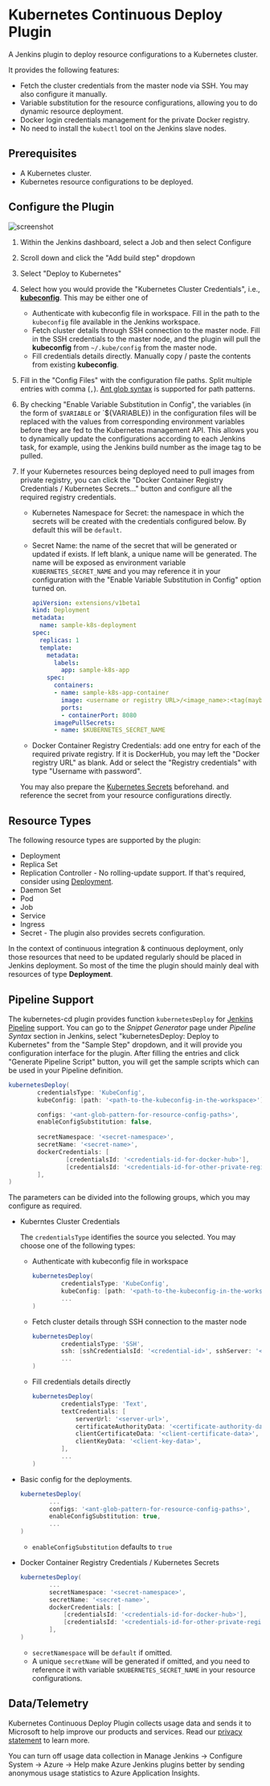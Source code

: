 # Kubernetes Continuous Deploy Plugin

A Jenkins plugin to deploy resource configurations to a Kubernetes cluster.

It provides the following features:

* Fetch the cluster credentials from the master node via SSH. You may also configure it manually.
* Variable substitution for the resource configurations, allowing you to do dynamic resource deployment.
* Docker login credentials management for the private Docker registry.
* No need to install the `kubectl` tool on the Jenkins slave nodes.

## Prerequisites

* A Kubernetes cluster.
* Kubernetes resource configurations to be deployed.

## Configure the Plugin

![screenshot](img/screenshot.png)

1. Within the Jenkins dashboard, select a Job and then select Configure
1. Scroll down and click the "Add build step" dropdown
1. Select "Deploy to Kubernetes"
1. Select how you would provide the "Kubernetes Cluster Credentials", i.e., [**kubeconfig**](https://kubernetes.io/docs/tasks/access-application-cluster/authenticate-across-clusters-kubeconfig/).
   This may be either one of
   * Authenticate with kubeconfig file in workspace. Fill in the path to the `kubeconfig` file available in 
      the Jenkins workspace.
   * Fetch cluster details through SSH connection to the master node. Fill in the SSH credentials to the master node,
       and the plugin will pull the **kubeconfig** from `~/.kube/config` from the master node.
   * Fill credentials details directly. Manually copy / paste the contents from existing **kubeconfig**.
1. Fill in the "Config Files" with the configuration file paths. Split multiple entries with comma (`,`). 
   [Ant glob syntax](https://ant.apache.org/manual/dirtasks.html#patterns) is supported for path patterns.
1. By checking "Enable Variable Substitution in Config", the variables (in the form of `$VARIABLE` or `${VARIABLE})
   in the configuration files will be replaced with the values from corresponding environment variables before
   they are fed to the Kubernetes management API. This allows you to dynamically update the configurations according
   to each Jenkins task, for example, using the Jenkins build number as the image tag to be pulled.
1. If your Kubernetes resources being deployed need to pull images from private registry, you can click the
   "Docker Container Registry Credentials / Kubernetes Secrets..." button and configure all the required registry
   credentials.
   * Kubernetes Namespace for Secret: the namespace in which the secrets will be created with the credentials 
      configured below. By default this will be `default`.
   * Secret Name: the name of the secret that will be generated or updated if exists. If left blank, a unique name will
      be generated. The name will be exposed as environment variable `KUBERNETES_SECRET_NAME` and you may reference it
      in your configuration with the "Enable Variable Substitution in Config" option turned on.

      ```yaml
      apiVersion: extensions/v1beta1
      kind: Deployment
      metadata:
        name: sample-k8s-deployment
      spec:
        replicas: 1
        template:
          metadata:
            labels:
              app: sample-k8s-app
          spec:
            containers:
            - name: sample-k8s-app-container
              image: <username or registry URL>/<image_name>:<tag(maybe $BUILD_NUMBER)>
              ports:
              - containerPort: 8080
            imagePullSecrets:
            - name: $KUBERNETES_SECRET_NAME
      ```
   * Docker Container Registry Credentials: add one entry for each of the required private registry. If it is DockerHub,
      you may left the "Docker registry URL" as blank. Add or select the "Registry credentials" with type "Username
      with password".

   You may also prepare the [Kubernetes Secrets](https://kubernetes.io/docs/concepts/configuration/secret/) beforehand.
   and reference the secret from your resource configurations directly.
   
## Resource Types

The following resource types are supported by the plugin:

* Deployment
* Replica Set
* Replication Controller - No rolling-update support. If that's required, consider using [Deployment](https://kubernetes.io/docs/concepts/workloads/controllers/deployment/#rolling-update-deployment).
* Daemon Set
* Pod
* Job
* Service
* Ingress
* Secret - The plugin also provides secrets configuration.

In the context of continuous integration & continuous deployment, only those resources that need to be updated
regularly should be placed in Jenkins deployment. So most of the time the plugin should mainly deal with resources
of type **Deployment**.

## Pipeline Support

The kubernetes-cd plugin provides function `kubernetesDeploy` for [Jenkins Pipeline](https://jenkins.io/doc/book/pipeline/)
support. You can go to the *Snippet Generator* page under *Pipeline Syntax* section in Jenkins, select
"kubernetesDeploy: Deploy to Kubernetes" from the "Sample Step" dropdown, and it will provide you configuration
interface for the plugin. After filling the entries and click "Generate Pipeline Script" button, you will get the
sample scripts which can be used in your Pipeline definition.

```groovy
kubernetesDeploy(
        credentialsType: 'KubeConfig',
        kubeConfig: [path: '<path-to-the-kubeconfig-in-the-workspace>'],

        configs: '<ant-glob-pattern-for-resource-config-paths>',
        enableConfigSubstitution: false,
        
        secretNamespace: '<secret-namespace>',
        secretName: '<secret-name>',
        dockerCredentials: [
                [credentialsId: '<credentials-id-for-docker-hub>'],
                [credentialsId: '<credentials-id-for-other-private-registry>', server: '<registry-url>'],
        ],
)
```

The parameters can be divided into the following groups, which you may configure as required.

* Kuberntes Cluster Credentials

   The `credentialsType` identifies the source you selected. You may choose one of the following types:
   
   * Authenticate with kubeconfig file in workspace
   
      ```groovy
      kubernetesDeploy(
              credentialsType: 'KubeConfig',
              kubeConfig: [path: '<path-to-the-kubeconfig-in-the-workspace>'],
              ...
      )
      ```
   * Fetch cluster details through SSH connection to the master node
   
      ```groovy
      kubernetesDeploy(
              credentialsType: 'SSH',
              ssh: [sshCredentialsId: '<credential-id>', sshServer: '<server-address>'],
              ...
      )
      ```
   * Fill credentials details directly
   
      ```groovy
      kubernetesDeploy(
              credentialsType: 'Text',
              textCredentials: [
                  serverUrl: '<server-url>',
                  certificateAuthorityData: '<certificate-authority-data>',
                  clientCertificateData: '<client-certificate-data>',
                  clientKeyData: '<client-key-data>',
              ],
              ...
      )
      ```
* Basic config for the deployments.

   ```groovy
   kubernetesDeploy(
           ...
           configs: '<ant-glob-pattern-for-resource-config-paths>',
           enableConfigSubstitution: true,
           ...
   )
   ```
   * `enableConfigSubstitution` defaults to `true`
   
* Docker Container Registry Credentials / Kubernetes Secrets

   ```groovy
   kubernetesDeploy(
           ...
           secretNamespace: '<secret-namespace>',
           secretName: '<secret-name>',
           dockerCredentials: [
               [credentialsId: '<credentials-id-for-docker-hub>'],
               [credentialsId: '<credentials-id-for-other-private-registry>', server: '<registry-url>'],
           ],
   )
   ```
   * `secretNamespace` will be `default` if omitted.
   * A unique `secretName` will be generated if omitted, and you need to reference it with variable 
      `$KUBERNETES_SECRET_NAME` in your resource configurations.

## Data/Telemetry

Kubernetes Continuous Deploy Plugin collects usage data and sends it to Microsoft to help improve our products and services. Read our [privacy statement](http://go.microsoft.com/fwlink/?LinkId=521839) to learn more.

You can turn off usage data collection in Manage Jenkins -> Configure System -> Azure -> Help make Azure Jenkins plugins better by sending anonymous usage statistics to Azure Application Insights.

